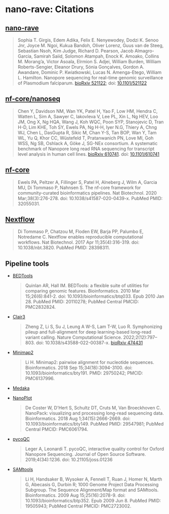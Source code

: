 # nano-rave: Citations

## [nano-rave](https://github.com/sanger-pathogens/nano-rave)

> Sophia T. Girgis, Edem Adika, Felix E. Nenyewodey, Dodzi K. Senoo Jnr, Joyce M. Ngoi, Kukua Bandoh, Oliver Lorenz, Guus van de Steeg, Sebastian Nsoh, Kim Judge, Richard D. Pearson, Jacob Almagro-Garcia, Samirah Saiid, Solomon Atampah, Enock K. Amoako, Collins M. Morang’a, Victor Asoala, Elrmion S. Adjei, William Burden, William Roberts-Sengier, Eleanor Drury, Sónia Gonçalves, Gordon A. Awandare, Dominic P. Kwiatkowski, Lucas N. Amenga-Etego, William L. Hamilton. Nanopore sequencing for real-time genomic surveillance of Plasmodium falciparum. [bioRxiv 521122](https://www.biorxiv.org/content/10.1101/2022.12.20.521122v1); doi: [10.1101/521122](https://doi.org/10.1101/2022.12.20.521122)

## [nf-core/nanoseq](https://github.com/nf-core/nanoseq/)

> Chen Y, Davidson NM, Wan YK, Patel H, Yao F, Low HM, Hendra C, Watten L, Sim A, Sawyer C, Iakovleva V, Lee PL, Xin L, Ng HEV, Loo JM, Ong X, Ng HQA, Wang J, Koh WQC, Poon SYP, Stanojevic D, Tran H-D, Lim KHE, Toh SY, Ewels PA, Ng H-H, Iyer N.G, Thiery A, Chng WJ, Chen L, DasGupta R, Sikic M, Chan Y-S, Tan BOP, Wan Y, Tam WL, Yu Q, Khor CC, Wüstefeld T, Pratanwanich PN, Love MI, Goh WSS, Ng SB, Oshlack A, Göke J, SG-NEx consortium. A systematic benchmark of Nanopore long read RNA sequencing for transcript level analysis in human cell lines. [bioRxiv 610741](https://www.biorxiv.org/content/10.1101/2021.04.21.440736v1). doi: [10.1101/610741](https://doi.org/10.1101/2021.04.21.440736)

## [nf-core](https://www.ncbi.nlm.nih.gov/pubmed/32055031/)

> Ewels PA, Peltzer A, Fillinger S, Patel H, Alneberg J, Wilm A, Garcia MU, Di Tommaso P, Nahnsen S. The nf-core framework for community-curated bioinformatics pipelines. Nat Biotechnol. 2020 Mar;38(3):276-278. doi: 10.1038/s41587-020-0439-x. PubMed PMID: 32055031.

## [Nextflow](https://www.ncbi.nlm.nih.gov/pubmed/28398311/)

> Di Tommaso P, Chatzou M, Floden EW, Barja PP, Palumbo E, Notredame C. Nextflow enables reproducible computational workflows. Nat Biotechnol. 2017 Apr 11;35(4):316-319. doi: 10.1038/nbt.3820. PubMed PMID: 28398311.

## Pipeline tools

- [BEDTools](https://www.ncbi.nlm.nih.gov/pubmed/20110278/)

  > Quinlan AR, Hall IM. BEDTools: a flexible suite of utilities for comparing genomic features. Bioinformatics. 2010 Mar 15;26(6):841-2. doi: 10.1093/bioinformatics/btq033. Epub 2010 Jan 28. PubMed PMID: 20110278; PubMed Central PMCID: PMC2832824.

- [Clair3](https://doi.org/10.1038/s43588-022-00387-x)

  > Zheng Z, Li S, Su J, Leung A W-S, Lam T-W, Luo R. Symphonizing pileup and full-alignment for deep learning-based long-read variant calling. Nature Computational Science. 2022;2(12):797–803. doi: 10.1038/s43588-022-00387-x. [bioRxiv 474431](https://www.biorxiv.org/content/10.1101/2021.12.29.474431v2)

- [Minimap2](https://pubmed.ncbi.nlm.nih.gov/29750242/)

  > Li H. Minimap2: pairwise alignment for nucleotide sequences. Bioinformatics. 2018 Sep 15;34(18):3094-3100. doi: 10.1093/bioinformatics/bty191. PMID: 29750242; PMCID: PMC6137996.

- [Medaka](https://github.com/nanoporetech/medaka)

- [NanoPlot](https://pubmed.ncbi.nlm.nih.gov/29547981/)

  > De Coster W, D'Hert S, Schultz DT, Cruts M, Van Broeckhoven C. NanoPack: visualizing and processing long-read sequencing data. Bioinformatics. 2018 Aug 1;34(15):2666-2669. doi: 10.1093/bioinformatics/bty149. PubMed PMID: 29547981; PubMed Central PMCID: PMC6061794.

- [pycoQC](https://doi.org/10.21105/joss.01236)

  > Leger A, Leonardi T. pycoQC, interactive quality control for Oxford Nanopore Sequencing. Journal of Open Source Software. 2019;4(34):1236. doi: 10.21105/joss.01236

- [SAMtools](https://www.ncbi.nlm.nih.gov/pubmed/19505943/)

  > Li H, Handsaker B, Wysoker A, Fennell T, Ruan J, Homer N, Marth G, Abecasis G, Durbin R; 1000 Genome Project Data Processing Subgroup. The Sequence Alignment/Map format and SAMtools. Bioinformatics. 2009 Aug 15;25(16):2078-9. doi: 10.1093/bioinformatics/btp352. Epub 2009 Jun 8. PubMed PMID: 19505943; PubMed Central PMCID: PMC2723002.
